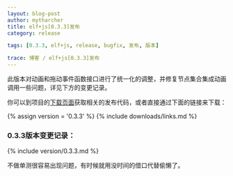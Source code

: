 ```yaml
---
layout: blog-post
author: mytharcher
title: elf+js[0.3.3]发布
category: release

tags: [0.3.3, elf+js, release, bugfix, 发布, 版本]

trace: 博客 / elf+js[0.3.3]发布
---
```


此版本对动画和拖动事件函数接口进行了统一化的调整，并修复节点集合集成动画调用一些问题，详见下方的变更记录。

你可以到项目的[下载页面](/downloads/)获取相关的发布代码，或者直接通过下面的链接来下载：

{% assign version = '0.3.3' %}
{% include downloads/links.md %}

### 0.3.3版本变更记录：

{% include version/0.3.3.md %}

不做单测很容易出现问题，有时候就用没时间的借口代替偷懒了。
